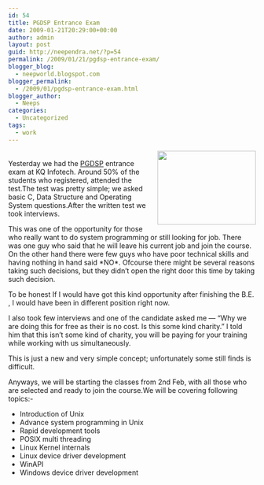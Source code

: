 ```yaml
---
id: 54
title: PGDSP Entrance Exam
date: 2009-01-21T20:29:00+00:00
author: admin
layout: post
guid: http://neependra.net/?p=54
permalink: /2009/01/21/pgdsp-entrance-exam/
blogger_blog:
  - neepworld.blogspot.com
blogger_permalink:
  - /2009/01/pgdsp-entrance-exam.html
blogger_author:
  - Neeps
categories:
  - Uncategorized
tags:
  - work
---
```

<a onblur="try {parent.deselectBloggerImageGracefully();} catch(e) {}" href="http://2.bp.blogspot.com/_B32UQAsnGHA/SXdFj4K1gSI/AAAAAAAAAqU/50-HTZnAYrE/s1600-h/00001.jpg"><img style="margin: 0pt 0pt 10px 10px; float: right; cursor: pointer; width: 200px; height: 150px;" src="http://2.bp.blogspot.com/_B32UQAsnGHA/SXdFj4K1gSI/AAAAAAAAAqU/50-HTZnAYrE/s200/00001.jpg" alt="" id="BLOGGER_PHOTO_ID_5293776369672880418" border="0" /></a>  
Yesterday we had the [PGDSP](http://kqinfotech.com/pgdsp.html) entrance exam at KQ Infotech. Around 50% of the students who registered, attended the test.The test was pretty simple; we asked basic C, Data Structure and Operating System questions.After the written test we took interviews.

This was one of the opportunity for those who really want to do system programming or still looking for job. There was one guy who said that he will leave his current job and join the course. On the other hand there were few guys who have poor technical skills and having nothing in hand said \*NO\*. Ofcourse there might be several reasons taking such decisions, but they didn&#8217;t open the right door this time by taking such decision.

To be honest If I would have got this kind opportunity after finishing the B.E. , I would have been in different position right now.

I also took few interviews and one of the candidate asked me &#8212; &#8220;Why we are doing this for free as their is no cost. Is this some kind charity.&#8221; I told him that this isn&#8217;t some kind of charity, you will be paying for your training while working with us simultaneously.

This is just a new and very simple concept; unfortunately some still finds is difficult.

Anyways, we will be starting the classes from 2nd Feb, with all those who are selected and ready to join the course.We will be covering following topics:-

  * Introduction of Unix
  * Advance system programming in Unix
  * Rapid development tools 
  * POSIX multi threading
  * Linux Kernel internals
  * Linux device driver development
  * WinAPI
  * Windows device driver development